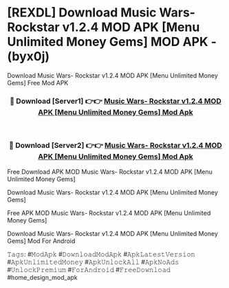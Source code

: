 # [REXDL] Download Music Wars- Rockstar v1.2.4 MOD APK [Menu Unlimited Money Gems] MOD APK - (byx0j)
Download Music Wars- Rockstar v1.2.4 MOD APK [Menu Unlimited Money Gems] Free Mod APK

<div align="center">
<h3>🔴 Download [Server1] 👉👉 <a href="https://apk-comot.site?title=Music_Wars-_Rockstar_v1.2.4_MOD_APK_[Menu_Unlimited_Money_Gems]">Music Wars- Rockstar v1.2.4 MOD APK [Menu Unlimited Money Gems] Mod Apk</a></h3><br>

<h3>🔴 Download [Server2] 👉👉 <a href="https://apk-comot.site?title=Music_Wars-_Rockstar_v1.2.4_MOD_APK_[Menu_Unlimited_Money_Gems]">Music Wars- Rockstar v1.2.4 MOD APK [Menu Unlimited Money Gems] Mod Apk</a></h3>
</div>


Free Download APK MOD Music Wars- Rockstar v1.2.4 MOD APK [Menu Unlimited Money Gems]

Download Music Wars- Rockstar v1.2.4 MOD APK [Menu Unlimited Money Gems] 

Free APK MOD Music Wars- Rockstar v1.2.4 MOD APK [Menu Unlimited Money Gems] 

Download Music Wars- Rockstar v1.2.4 MOD APK [Menu Unlimited Money Gems] Mod For Android

𝚃𝚊𝚐𝚜: #𝙼𝚘𝚍𝙰𝚙𝚔 #𝙳𝚘𝚠𝚗𝚕𝚘𝚊𝚍𝙼𝚘𝚍𝙰𝚙𝚔 #𝙰𝚙𝚔𝙻𝚊𝚝𝚎𝚜𝚝𝚅𝚎𝚛𝚜𝚒𝚘𝚗 #𝙰𝚙𝚔𝚄𝚗𝚕𝚒𝚖𝚒𝚝𝚎𝚍𝙼𝚘𝚗𝚎𝚢 #𝙰𝚙𝚔𝚄𝚗𝚕𝚘𝚌𝚔𝙰𝚕𝚕 #𝙰𝚙𝚔𝙽𝚘𝙰𝚍𝚜 #𝚄𝚗𝚕𝚘𝚌𝚔𝙿𝚛𝚎𝚖𝚒𝚞𝚖 #𝙵𝚘𝚛𝙰𝚗𝚍𝚛𝚘𝚒𝚍 #𝙵𝚛𝚎𝚎𝙳𝚘𝚠𝚗𝚕𝚘𝚊𝚍 #home_design_mod_apk
